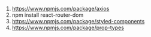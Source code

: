 1. https://www.npmjs.com/package/axios
2. npm install react-router-dom
3. https://www.npmjs.com/package/styled-components
4. https://www.npmjs.com/package/prop-types
